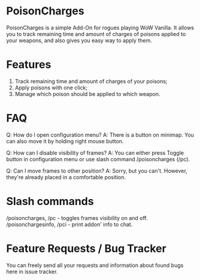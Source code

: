 # PoisonCharges
PoisonCharges is a simple Add-On for rogues playing WoW Vanilla. It allows you to track remaining time and amount of charges of poisons applied to your weapons, and also gives you easy way to apply them.

# Features
1) Track remaining time and amount of charges of your poisons;
2) Apply poisons with one click;
3) Manage which poison should be applied to which weapon.

# FAQ
Q: How do I open configuration menu?
A: There is a button on minimap. You can also move it by holding right mouse button.

Q: How can I disable visibility of frames?
A: You can either press Toggle button in configuration menu or use slash command /poisoncharges (/pc).

Q: Can I move frames to other position?
A: Sorry, but you can't. However, they're already placed in a comfortable position.

# Slash commands
/poisoncharges, /pc - toggles frames visibility on and off.
/poisonchargesinfo, /pci - print addon' info to chat.

# Feature Requests / Bug Tracker
You can freely send all your requests and information about found bugs here in issue tracker.